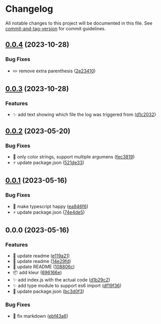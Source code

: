 # Changelog

All notable changes to this project will be documented in this file. See [commit-and-tag-version](https://github.com/absolute-version/commit-and-tag-version) for commit guidelines.

## [0.0.4](https://github.com/henrikvilhelmberglund/hvb-console/compare/v0.0.3...v0.0.4) (2023-10-28)


### Bug Fixes

* :pencil2: remove extra parenthesis ([2e23410](https://github.com/henrikvilhelmberglund/hvb-console/commit/2e234101699cd8136b8dc8822f9cc23e76a4105b))

## [0.0.3](https://github.com/henrikvilhelmberglund/hvb-console/compare/v0.0.2...v0.0.3) (2023-10-28)


### Features

* :sparkles: add text showing which file the log was triggered from ([d1c2032](https://github.com/henrikvilhelmberglund/hvb-console/commit/d1c20325d48abe2d33fc70326b1f97917bded4a7))

## [0.0.2](https://github.com/henrikvilhelmberglund/hvb-console/compare/v0.0.1...v0.0.2) (2023-05-20)


### Bug Fixes

* :bug: only color strings, support multiple argumens ([fec3819](https://github.com/henrikvilhelmberglund/hvb-console/commit/fec381993c0c18b19f5d183bad644c79fece0ea6))
* :zap: update package.json ([521de33](https://github.com/henrikvilhelmberglund/hvb-console/commit/521de33d807a6d9c77429979d80e7cdd1ab64c97))

## [0.0.1](https://github.com/henrikvilhelmberglund/hvb-console/compare/v0.0.0...v0.0.1) (2023-05-16)


### Bug Fixes

* :bug: make typescript happy ([ea846f6](https://github.com/henrikvilhelmberglund/hvb-console/commit/ea846f655c94d979caaea4ef82c1cb7a0355a7af))
* :zap: update package.json ([74e4de5](https://github.com/henrikvilhelmberglund/hvb-console/commit/74e4de5835427d2accacecd3d7b5714a605cb2f5))

## 0.0.0 (2023-05-16)


### Features

* :memo: update readme ([e119a21](https://github.com/henrikvilhelmberglund/hvb-console/commit/e119a21a19c7605064d533cb2fdc0adef60dd6aa))
* :memo: update readme ([14e29fd](https://github.com/henrikvilhelmberglund/hvb-console/commit/14e29fdbb5414dfeabf96a64f88a43dd52750181))
* :memo: update README ([108806c](https://github.com/henrikvilhelmberglund/hvb-console/commit/108806c16aa023722118caee1baa1e3d1d4d1abb))
* :package: add kleur ([696166e](https://github.com/henrikvilhelmberglund/hvb-console/commit/696166e1e7d82d7b9b23aac2f40175867402c503))
* :sparkles: add index.js with the actual code ([d1b29c2](https://github.com/henrikvilhelmberglund/hvb-console/commit/d1b29c22fc48b8b642410f6464966ac41bd50765))
* :sparkles: add type module to support es6 import ([df19f36](https://github.com/henrikvilhelmberglund/hvb-console/commit/df19f366d9cc6bbeb42b1cb8dfdf201253c4627a))
* :tada: update package.json ([bc3d0f3](https://github.com/henrikvilhelmberglund/hvb-console/commit/bc3d0f359c1abf777c12b016d5c7ce1c92f5af93))


### Bug Fixes

* :memo: fix markdown ([ebf43a6](https://github.com/henrikvilhelmberglund/hvb-console/commit/ebf43a6ad76082d102b41b0010d68554784fb7f1))
